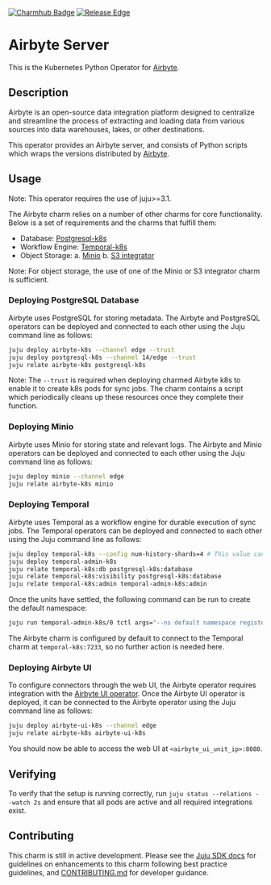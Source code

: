 [![Charmhub Badge](https://charmhub.io/airbyte-k8s/badge.svg)](https://charmhub.io/airbyte-k8s)
[![Release Edge](https://github.com/canonical/airbyte-k8s-operator/actions/workflows/publish_charm.yaml/badge.svg)](https://github.com/canonical/airbyte-k8s-operator/actions/workflows/publish_charm.yaml)

# Airbyte Server

This is the Kubernetes Python Operator for [Airbyte](https://airbyte.com/).

## Description

Airbyte is an open-source data integration platform designed to centralize and
streamline the process of extracting and loading data from various sources into
data warehouses, lakes, or other destinations.

This operator provides an Airbyte server, and consists of Python scripts which
wraps the versions distributed by
[Airbyte](https://hub.docker.com/r/airbyte/server).

## Usage

Note: This operator requires the use of juju>=3.1.

The Airbyte charm relies on a number of other charms for core functionality.
Below is a set of requirements and the charms that fulfill them:

- Database: [Postgresql-k8s](https://charmhub.io/postgresql-k8s)
- Workflow Engine: [Temporal-k8s](https://charmhub.io/temporal-k8s)
- Object Storage: a. [Minio](https://charmhub.io/minio) b.
  [S3 integrator](https://charmhub.io/s3-integrator)

Note: For object storage, the use of one of the Minio or S3 integrator charm is
sufficient.

### Deploying PostgreSQL Database

Airbyte uses PostgreSQL for storing metadata. The Airbyte and PostgreSQL
operators can be deployed and connected to each other using the Juju command
line as follows:

```bash
juju deploy airbyte-k8s --channel edge --trust
juju deploy postgresql-k8s --channel 14/edge --trust
juju relate airbyte-k8s postgresql-k8s
```

Note: The `--trust` is required when deploying charmed Airbyte k8s to enable it
to create k8s pods for sync jobs. The charm contains a script which periodically
cleans up these resources once they complete their function.

### Deploying Minio

Airbyte uses Minio for storing state and relevant logs. The Airbyte and Minio
operators can be deployed and connected to each other using the Juju command
line as follows:

```bash
juju deploy minio --channel edge
juju relate airbyte-k8s minio
```

### Deploying Temporal

Airbyte uses Temporal as a workflow engine for durable execution of sync jobs.
The Temporal operators can be deployed and connected to each other using the
Juju command line as follows:

```bash
juju deploy temporal-k8s --config num-history-shards=4 # This value can be increased to 1024 or 2048 for a production deployment
juju deploy temporal-admin-k8s
juju relate temporal-k8s:db postgresql-k8s:database
juju relate temporal-k8s:visibility postgresql-k8s:database
juju relate temporal-k8s:admin temporal-admin-k8s:admin
```

Once the units have settled, the following command can be run to create the
default namespace:

```bash
juju run temporal-admin-k8s/0 tctl args="--ns default namespace register -rd 3"
```

The Airbyte charm is configured by default to connect to the Temporal charm at
`temporal-k8s:7233`, so no further action is needed here.

### Deploying Airbyte UI

To configure connectors through the web UI, the Airbyte operator requires
integration with the
[Airbyte UI operator](https://github.com/canonical/airbyte-ui-k8s-operator).
Once the Airbyte UI operator is deployed, it can be connected to the Airbyte
operator using the Juju command line as follows:

```bash
juju deploy airbyte-ui-k8s --channel edge
juju relate airbyte-k8s airbyte-ui-k8s
```

You should now be able to access the web UI at `<airbyte_ui_unit_ip>:8080`.

## Verifying

To verify that the setup is running correctly, run
`juju status --relations --watch 2s` and ensure that all pods are active and all
required integrations exist.

## Contributing

This charm is still in active development. Please see the
[Juju SDK docs](https://juju.is/docs/sdk) for guidelines on enhancements to this
charm following best practice guidelines, and
[CONTRIBUTING.md](https://github.com/canonical/airbyte-k8s-operator/blob/main/CONTRIBUTING.md)
for developer guidance.
